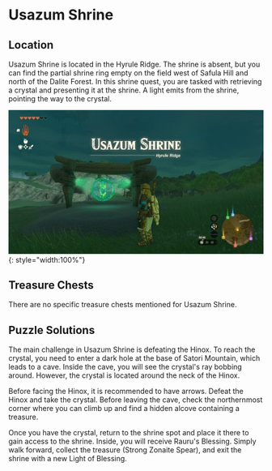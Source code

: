 # Usazum Shrine

## Location

Usazum Shrine is located in the Hyrule Ridge. The shrine is absent, but you can find the partial shrine ring empty on the field west of Safula Hill and north of the Dalite Forest. In this shrine quest, you are tasked with retrieving a crystal and presenting it at the shrine. A light emits from the shrine, pointing the way to the crystal.

![](../images/usazum-00.jpg){: style="width:100%"}
## Treasure Chests

There are no specific treasure chests mentioned for Usazum Shrine.

## Puzzle Solutions

The main challenge in Usazum Shrine is defeating the Hinox. To reach the crystal, you need to enter a dark hole at the base of Satori Mountain, which leads to a cave. Inside the cave, you will see the crystal's ray bobbing around. However, the crystal is located around the neck of the Hinox.

Before facing the Hinox, it is recommended to have arrows. Defeat the Hinox and take the crystal. Before leaving the cave, check the northernmost corner where you can climb up and find a hidden alcove containing a treasure.

Once you have the crystal, return to the shrine spot and place it there to gain access to the shrine. Inside, you will receive Rauru's Blessing. Simply walk forward, collect the treasure (Strong Zonaite Spear), and exit the shrine with a new Light of Blessing.
